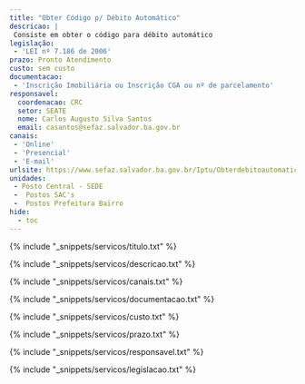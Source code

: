 ```yaml
---
title: "Obter Código p/ Débito Automático"
descricao: |
 Consiste em obter o código para débito automático
legislação: 
 - 'LEI nº 7.186 de 2006'
prazo: Pronto Atendimento
custo: sem custo
documentacao: 
 - 'Inscrição Imobiliária ou Inscrição CGA ou nº de parcelamento'
responsavel:
  coordenacao: CRC
  setor: SEATE
  nome: Carlos Augusto Silva Santos
  email: casantos@sefaz.salvador.ba.gov.br
canais: 
 - 'Online'
 - 'Presencial'
 - 'E-mail'
urlsite: https://www.sefaz.salvador.ba.gov.br/Iptu/Obterdebitoautomatico
unidades: 
 - Posto Central - SEDE
 -  Postos SAC's
 -  Postos Prefeitura Bairro
hide:
  - toc
---
```


{% include "_snippets/servicos/titulo.txt" %}

{% include "_snippets/servicos/descricao.txt" %}

{% include "_snippets/servicos/canais.txt" %}

{% include "_snippets/servicos/documentacao.txt" %}

{% include "_snippets/servicos/custo.txt" %}

{% include "_snippets/servicos/prazo.txt" %}

{% include "_snippets/servicos/responsavel.txt" %}

{% include "_snippets/servicos/legislacao.txt" %}

